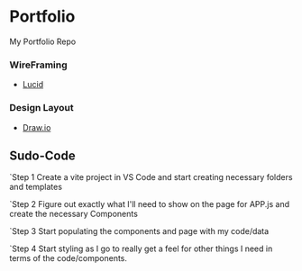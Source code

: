 # Portfolio
My Portfolio Repo

### WireFraming 
- [Lucid](https://lucid.app/lucidchart/57eaec2f-f9cf-4ec4-a3c3-04da838827f7/edit?invitationId=inv_6b2c7c69-dcbc-42a5-adac-04c823d47c11&page=0_0#)


### Design Layout 
- [Draw.io](https://app.diagrams.net/#G1lcupO9NFJIINtUPoN3Fpk44l_FrVrDpN)

## Sudo-Code

`Step 1
Create a vite project in VS Code and start creating necessary folders and templates

`Step 2
Figure out exactly what I'll need to show on the page for APP.js and create the necessary Components

`Step 3
Start populating the components and page with my code/data

`Step 4
Start styling as I go to really get a feel for other things I need in terms of the code/components.


